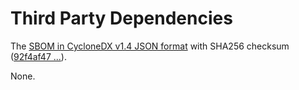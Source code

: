 # Third Party Dependencies

<!--[[[fill sbom_sha256()]]]-->
The [SBOM in CycloneDX v1.4 JSON format](https://git.sr.ht/~sthagen/xoxo/blob/default/sbom/cdx.json) with SHA256 checksum ([92f4af47 ...](https://git.sr.ht/~sthagen/xoxo/blob/default/sbom/cdx.json.sha256 "sha256:92f4af470f606ae6251e819b49cc0fb522f28f6aab3cf885aae3eb4cafaaeb6d")).
<!--[[[end]]] (checksum: 2e9bc108a27e5ae2a80e3c0e0be2180a)-->

None.

